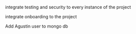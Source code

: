 integrate testing and security to every instance of the project

integrate onboarding to the project

Add Agustin user to mongo db